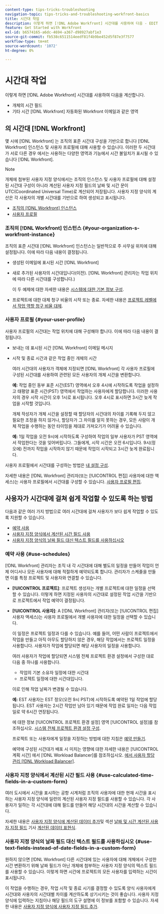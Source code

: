 ```yaml
---
content-type: tips-tricks-troubleshooting
navigation-topic: tips-tricks-and-troubleshooting-workfront-basics
title: 시간대 작업
description: 이렇게 하면 [!DNL Adobe Workfront] 시간대를 사용하여 다음 - EDIT ME를 계산합니다.
feature: Get Started with Workfront
exl-id: b6574165-a6dc-4694-a367-d98927abf1e3
source-git-commit: fb538c6511514eedf81f4b9be452d5f87e3f7577
workflow-type: tm+mt
source-wordcount: '1072'
ht-degree: 0%

---
```


# 시간대 작업

이렇게 하면 [!DNL Adobe Workfront] 시간대를 사용하여 다음을 계산합니다.

* 개체의 시간 필드
* 기타 시간 [!DNL Workfront] 자동화된 Workfront 이메일과 같은 영역

## 의 시간대 [!DNL Workfront]

몇 시에 [!DNL Workfront] 는 조직의 표준 시간대 구성을 기반으로 합니다 [!DNL Workfront] 인스턴스 및 사용자 프로필에 대해 사용할 수 있습니다. 이러한 두 시간대가 서로 다른 경우 에서는 사용하는 다양한 영역과 기능에서 시간 불일치가 표시될 수 있습니다 [!DNL Workfront].

>[!NOTE]
>
><div class="preview">개체에 첨부된 사용자 지정 양식에서는 조직의 인스턴스 및 사용자 프로필에 대해 설정된 시간대 구성이 아니라 계산된 사용자 지정 필드의 날짜 및 시간 문이 UTC(Coordinated Universal Time)로 계산되어 저장됩니다. 사용자 지정 양식의 계산은 각 사용자의 개별 시간대를 기반으로 하여 생성되고 표시됩니다.</div>




* [조직의 [!DNL Workfront] 인스턴스](#your-organization-s-workfront-instance)
* [사용자 프로필](#your-user-profile)

### 조직의 [!DNL Workfront] 인스턴스 {#your-organization-s-workfront-instance}

조직의 표준 시간대 [!DNL Workfront] 인스턴스는 일반적으로 주 사무실 위치에 대해 설정됩니다. 이에 따라 다음 내용이 결정됩니다.

* 생성된 이메일에 표시된 시간 [!DNL Workfront]
* 새로 추가된 사용자의 시간대입니다(이전). [!DNL Workfront] 관리자는 작업 위치에 따라 다른 시간대를 구성합니다.)

   이 두 예제에 대한 자세한 내용은 [시스템에 대한 기본 정보 구성](../../administration-and-setup/get-started-wf-administration/configure-basic-info.md).

* 프로젝트에 대한 대체 청구 비율의 시작 또는 종료. 자세한 내용은 [프로젝트 레벨에서 작업 역할 청구 비율 대체](../../manage-work/projects/project-finances/override-job-role-billing-rates-at-the-project-level.md).

### 사용자 프로필 {#your-user-profile}

사용자 프로필의 시간대는 작업 위치에 대해 구성해야 합니다. 이에 따라 다음 내용이 결정됩니다.

* 보내는 데 표시된 시간 [!DNL Workfront] 이메일 메시지
* 시작 및 종료 시간과 같은 작업 중인 개체의 시간

   여러 시간대의 사용자가 객체에 지정되면 [!DNL Workfront] 각 사용자 프로필에 구성된 시간대를 사용하여 관련된 모든 사용자의 개체 시간을 변환합니다.

   **예:** 작업 중인 동부 표준 시간(EST) 영역에서 오후 4시에 시작하도록 작업을 설정하고 태평양 표준 시간(PST) 영역에서 작업하는 사용자에게 할당합니다. 이러한 사용자의 경우 시작 시간이 오후 1시로 표시됩니다. 오후 4시로 표시하면 3시간 늦게 작업을 시작할 것입니다.

   개체 작성자가 개체 시간을 설정할 때 할당자의 시간대의 차이를 기록해 두지 않고 필요한 조정을 하지 않거나, 할당자가 그 차이를 알지 못하는 경우, 모든 사람이 개체 작업을 수행하는 동안 타이밍을 제대로 가져오기가 어려울 수 있습니다.

   **예:** 1일 작업을 오전 9시에 시작하도록 구성하여 작업의 일부 사용자가 PST 영역에서 작업한다는 것을 잊어버립니다. 그들에게, 시작 시간은 오전 6시입니다. 9시(정오에) 전까지 작업을 시작하지 않기 때문에 작업이 시작되고 3시간 늦게 완료됩니다.

사용자 프로필에서 시간대를 구성하는 방법은 [내 설정 구성](../../workfront-basics/manage-your-account-and-profile/configuring-your-user-profile/configure-my-settings.md).

자세한 내용은 [!DNL Workfront] 관리자(또는 [!UICONTROL 편집] 사용자에 대한 액세스)는 사용자 프로필에서 시간대를 구성할 수 있습니다. [사용자 프로필 편집](../../administration-and-setup/add-users/create-and-manage-users/edit-a-users-profile.md).

## 사용자가 시간대에 걸쳐 쉽게 작업할 수 있도록 하는 방법

다음과 같은 여러 가지 방법으로 여러 시간대에 걸쳐 사용자가 보다 쉽게 작업할 수 있도록 지원할 수 있습니다.

* [예약 사용](#use-schedules)
* [사용자 지정 양식에서 계산된 시간 필드 사용](#use-calculated-time-fields-in-a-custom-form)
* [사용자 지정 양식의 날짜 필드 대신 텍스트 필드를 사용하십시오](#use-text-fields-instead-of-date-fields-in-a-custom-form)

### 예약 사용 {#use-schedules}

[!DNL Workfront] 관리자는 조직 내 각 시간대에 대해 별도의 일정을 만들어 작업이 언제 어디서나 모든 사용자에 대해 적절하게 예약되도록 합니다. 관리자가 스케줄을 만들면 이를 특정 프로젝트 및 사용자와 연결할 수 있습니다.

* **[!UICONTROL 프로젝트]**: 프로젝트 생성자는 개별 프로젝트에 대한 일정을 선택할 수 있습니다. 이렇게 하면 지정된 사용자의 시간대로 설정된 작업 시간을 기반으로 프로젝트에서 작업 예약이 결정됩니다.
* **[!UICONTROL 사용자]**: A [!DNL Workfront] 관리자(또는 [!UICONTROL 편집] 사용자 액세스)는 사용자 프로필에서 개별 사용자에 대한 일정을 선택할 수 있습니다.

   이 일정은 프로젝트 일정과 다를 수 있습니다. 예를 들어, 어떤 사람이 프로젝트에서 작업을 만들고 아직 아무도 할당하지 않은 경우, 해당 작업에서는 프로젝트 일정을 사용합니다. 사용자가 작업에 할당되면 해당 사용자의 일정을 사용합니다.

   여러 사용자가 작업에 할당되면 시스템 전체 프로젝트 환경 설정에서 구성한 대로 다음 중 하나를 사용합니다.

   * 작업의 기본 소유자 일정에 대한 시간대
   * 프로젝트 일정에 대한 시간대입니다.

   이로 인해 작업 날짜가 변경될 수 있습니다.

   **예:** EST 사용자는 EST 정오(오전 9시 PST)에 시작하도록 예약된 1일 작업에 할당됩니다. EST 사용자는 2시간 작업만 남아 있기 때문에 작업 완료 일자는 다음 작업일로 약 6시간 연장됩니다.

   에 대한 정보 [!UICONTROL 프로젝트 환경 설정] 영역 [!UICONTROL 설정]를 참조하십시오. [시스템 전체 프로젝트 환경 설정 구성](../../administration-and-setup/set-up-workfront/configure-system-defaults/set-project-preferences.md).

   프로젝트 또는 사용자에게 일정을 지정하는 방법에 대한 지침은 [예약 만들기](../../administration-and-setup/set-up-workfront/configure-timesheets-schedules/create-schedules.md).

   예약에 구성된 시간대가 배포 시 미치는 영향에 대한 자세한 내용은 [!UICONTROL 계획 시간] 에서 [!DNL Workload Balancer]를 참조하십시오. [에서 사용자 할당 관리 [!DNL Workload Balancer]](../../resource-mgmt/workload-balancer/manage-user-allocations-workload-balancer.md).


### 사용자 지정 양식에서 계산된 시간 필드 사용 {#use-calculated-time-fields-in-a-custom-form}

여러 도시에서 시간을 표시하는 공항 시계처럼 조직의 사용자에 대한 현재 시간을 표시하는 사용자 지정 양식에 일련의 계산된 사용자 지정 필드를 사용할 수 있습니다. 각 사용자가 일하는 각 시간대에 대해 필드를 만들어 해당 시간대의 시간을 계산할 수 있습니다.

자세한 내용은 [사용자 지정 양식에 계산된 데이터 추가](../../administration-and-setup/customize-workfront/create-manage-custom-forms/add-calculated-data-to-custom-form.md)및 섹션 [날짜 및 시간 계산된 사용자 지정 필드](../../reports-and-dashboards/reports/calc-cstm-data-reports/calculated-data-expressions.md#date) 기사 [계산된 데이터 표현식](../../reports-and-dashboards/reports/calc-cstm-data-reports/calculated-data-expressions.md).

### 사용자 지정 양식의 날짜 필드 대신 텍스트 필드를 사용하십시오 {#use-text-fields-instead-of-date-fields-in-a-custom-form}

원하지 않으면 [!DNL Workfront] 다른 시간대에 있는 사용자에 대해 개체에서 구성한 시간 변환하기 위해 날짜 필드가 아닌 개체에 첨부하는 사용자 지정 양식의 텍스트 필드를 사용할 수 있습니다. 이렇게 하면 시간에 프로젝트의 모든 사용자를 입력하는 시간이 표시됩니다.

이 작업을 수행하는 경우, 작업 시작 및 종료 시기를 결정할 수 있도록 양식 사용자에게 시간대와 사용자의 시간대별 차이를 계산하도록 상기시키는 것이 좋습니다. 사용자 지정 양식에 입력하는 지침이나 해당 필드의 도구 설명에 이 정보를 포함할 수 있습니다. 자세한 내용은 [사용자 지정 양식에 사용자 지정 필드 추가](../../administration-and-setup/customize-workfront/create-manage-custom-forms/add-a-custom-field-to-a-custom-form.md).
